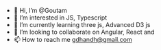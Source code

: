 - 👋 Hi, I’m @Goutam
- 👀 I’m interested in JS, Typescript
- 🌱 I’m currently learning  three js, Advanced D3 js
- 💞️ I’m looking to collaborate on Angular, React and
- 📫 How to reach me gdhandh@gmail.com

<!---
gdhandh/gdhandh is a ✨ special ✨ repository because its `README.md` (this file) appears on your GitHub profile.
You can click the Preview link to take a look at your changes.
--->
